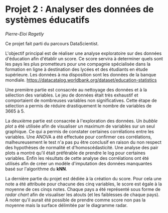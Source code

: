 # Projet 2 : Analyser des données de systèmes éducatifs
*Pierre-Eloi Ragetly*

Ce projet fait parti du parcours DataScientist.  

L'objectif principal est de réaliser une analyse exploratoire sur des données d'éducation afin d'établir un score. Ce score servira à determiner quels sont les pays les plus prometteurs pour une compagnie spécialisée dans la formation en ligne à destination des lycées et des étudiants en étude supérieure. Les données à ma disposition sont les données de la banque mondiale.
https://datacatalog.worldbank.org/dataset/education-statistics

Une première partie est consacrée au nettoyage des données et à la sélection des variables. Le jeu de données était très exhaustif et comportaient de nombreuses variables non significatives. Cette étape de sélection a permis de réduire drastiquement le nombre de variables de 3665 à 5.

La deuxième partie est consacrée à l'exploration des données. Un *bubble plot* a été utilisée afin de visualiser un maximum de variables sur un seul graphique. Ce qui a permis de constater certaines corrélations entre les variables. Une ANOVA a été effectuée pour confirmer ces corrélations, malheureusement le test n'a pas pu être conclusif en raison du non respect des hypothèses de normalité et d'homoscédasticité. Une analyse des pair plots a montré qu'il était préférable de prendre le log pour certaines variables. Enfin les résultats de cette analyse des corrélations ont été utilisés afin de créer un modèle d'imputation des données manquantes basé sur l'algorithme du **kNN**.

La dernière partie du projet est dédiée à la création du score. Pour cela une note a été attribuée pour chacune des cinq variables, le score est égale à la moyenne de ces cinqs notes. Chaque pays a été représenté sous forme de *radar chart* afin de visualiser les atouts (et les faiblesses de chaque pays). À noter qu'il aurait été possible de prendre comme score non pas la moyenne mais la surface délimitée par le diagramme radar. 
